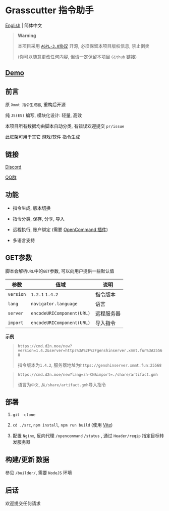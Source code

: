 # Grasscutter 指令助手

[English](https://github.com/Dituon/grasscutter-command-helper/blob/main/README.md) | 简体中文

> **Warning**
>
> 本项目采用 [`AGPL-3.0`协议](https://github.com/Dituon/grasscutter-command-helper/blob/main/LICENSE) 开源, 必须保留本项目版权信息, 禁止倒卖
>
> (你可以随意更改任何内容, 但请一定保留本项目 `Github` 链接)

## [Demo](https://cmd.d2n.moe/new)

## 前言

原 `Xmmt 指令生成器`, 重构后开源

纯 `JS(ES)` 编写, 模块化设计: 轻量, 高效

本项目所有数据均由脚本自动分类, 有错误欢迎提交 `pr/issue`

此框架可用于其它 游戏/软件 指令生成

## 链接

[Discord](https://discord.gg/uDSQfQTrd8)

[QQ群](https://jq.qq.com/?_wv=1027&k=wPwRuhuJ)

## 功能

- 指令生成, 版本切换

- 指令分类, 保存, 分享, 导入

- 远程执行, 账户绑定 (需要 [OpenCommand 插件](https://github.com/jie65535/gc-opencommand-plugin))

- 多语言支持

## GET参数

脚本会解析`URL`中的`GET`参数, 可以向用户提供一些默认值

| 参数      | 值域                      | 说明       |
| --------- | ------------------------- | ---------- |
| `version` | `1.2.1` `1.4.2`           | 指令版本   |
| `lang`    | `navigator.language`      | 语言       |
| `server`  | `encodeURIComponent(URL)` | 远程服务器 |
| `import`  | `encodeURIComponent(URL)` | 导入指令   |

**示例**

> `https://cmd.d2n.moe/new?version=1.4.2&server=https%3A%2F%2Fgenshinserver.xmmt.fun%3A25568`
> 
> 指令版本为`1.4.2`, 服务器地址为`https://genshinserver.xmmt.fun:25568`

> `https://cmd.d2n.moe/new?lang=zh-CN&import=./share/artifact.gmh`
>
> 语言为`中文`, 从`/share/artifact.gmh`导入指令

## 部署

1. `git -clone`

2. `cd ./src`, `npm install`, `npm run build` (使用 [Vite](https://github.com/vitejs/vite))

3. 配置 `Nginx`, 反向代理 `/opencommand` `/status` , 通过 `Header/reqip` 指定目标转发服务器

## 构建/更新 数据

参见 `/builder/`, 需要 `NodeJS` 环境

## 后话

欢迎提交任何请求
